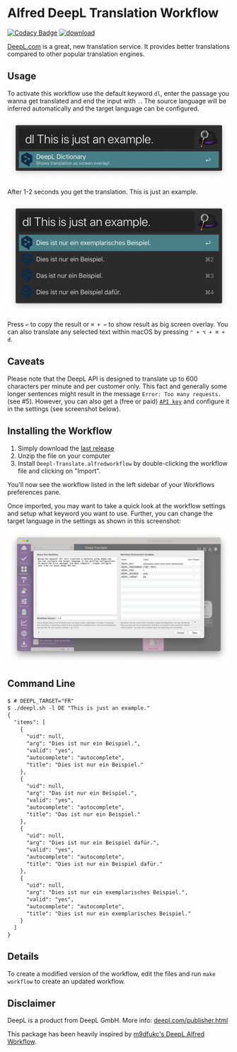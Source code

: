 # Alfred DeepL Translation Workflow

[![Codacy Badge](https://api.codacy.com/project/badge/Grade/2606c47ea1924445b4f81a962dc11700)](https://app.codacy.com/app/AlexanderWillner/deepl-alfred-workflow2?utm_source=github.com&utm_medium=referral&utm_content=AlexanderWillner/deepl-alfred-workflow2&utm_campaign=Badge_Grade_Dashboard) [![download](https://img.shields.io/github/downloads/AlexanderWillner/deepl-alfred-workflow2/total)](https://github.com/AlexanderWillner/deepl-alfred-workflow2/releases)

[DeepL.com](https://www.deepl.com/) is a great, new translation service. It provides better translations compared to other popular translation engines. 

## Usage

To activate this workflow use the default keyword ```dl```, enter the passage you wanna get translated and end the input with ```.```. The source language will be inferred automatically and the target language can be configured.

![Search](Screenshot-Search.png)

After 1-2 seconds you get the translation. This is just an example.

![Result](Screenshot-Result.png)

Press ```↩``` to copy the result or ```⌘ + ↩``` to show result as big screen overlay. You can also translate any selected text within macOS by pressing ```⌃ + ⌥ + ⌘ + d```.

## Caveats

Please note that the DeepL API is designed to translate up to 600 characters per minute and per customer only. This fact and generally some longer sentences might result in the message ```Error: Too many requests.``` (see #5).
However, you can also get a (free or paid) [```API key```](https://www.deepl.com/pro-api) and configure it in the settings (see screenshot below).

## Installing the Workflow

1. Simply download the [last release](https://github.com/AlexanderWillner/deepl-alfred-workflow2/releases)
2. Unzip the file on your computer
3. Install `Deepl-Translate.alfredworkflow` by double-clicking the workflow file and clicking on "Import".

You'll now see the workflow listed in the left sidebar of your Workflows preferences pane.

Once imported, you may want to take a quick look at the workflow settings and setup what keyword you want to use. Further, you can change the target language in the settings as shown in this screenshot:

![Config](Screenshot-Config.png)


## Command Line

```
$ # DEEPL_TARGET="FR"
$ ./deepl.sh -l DE "This is just an example."
{
  "items": [
    {
      "uid": null,
      "arg": "Dies ist nur ein Beispiel.",
      "valid": "yes",
      "autocomplete": "autocomplete",
      "title": "Dies ist nur ein Beispiel."
    },
    {
      "uid": null,
      "arg": "Das ist nur ein Beispiel.",
      "valid": "yes",
      "autocomplete": "autocomplete",
      "title": "Das ist nur ein Beispiel."
    },
    {
      "uid": null,
      "arg": "Dies ist nur ein Beispiel dafür.",
      "valid": "yes",
      "autocomplete": "autocomplete",
      "title": "Dies ist nur ein Beispiel dafür."
    },
    {
      "uid": null,
      "arg": "Dies ist nur ein exemplarisches Beispiel.",
      "valid": "yes",
      "autocomplete": "autocomplete",
      "title": "Dies ist nur ein exemplarisches Beispiel."
    }
  ]
}
```

## Details

To create a modified version of the workflow, edit the files and run ```make workflow``` to create an updated workflow.

## Disclaimer

DeepL is a product from DeepL GmbH. More info: [deepl.com/publisher.html](https://www.deepl.com/publisher.html)

This package has been heavily inspired by [m9dfukc's DeepL Alfred Workflow](https://github.com/m9dfukc/deepl-alfred-workflow).


